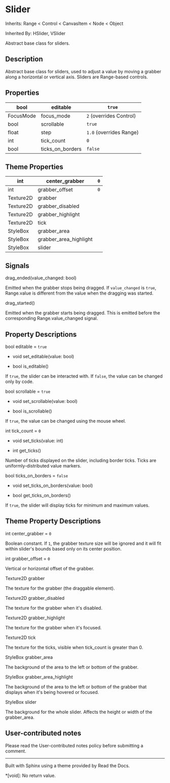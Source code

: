 # Slider

Inherits: Range < Control < CanvasItem < Node < Object

Inherited By: HSlider, VSlider

Abstract base class for sliders.

## Description

Abstract base class for sliders, used to adjust a value by moving a grabber
along a horizontal or vertical axis. Sliders are Range-based controls.

## Properties

bool | editable | `true`  
---|---|---  
FocusMode | focus_mode | `2` (overrides Control)  
bool | scrollable | `true`  
float | step | `1.0` (overrides Range)  
int | tick_count | `0`  
bool | ticks_on_borders | `false`  
  
## Theme Properties

int | center_grabber | `0`  
---|---|---  
int | grabber_offset | `0`  
Texture2D | grabber  
Texture2D | grabber_disabled  
Texture2D | grabber_highlight  
Texture2D | tick  
StyleBox | grabber_area  
StyleBox | grabber_area_highlight  
StyleBox | slider  
  
## Signals

drag_ended(value_changed: bool)

Emitted when the grabber stops being dragged. If `value_changed` is `true`,
Range.value is different from the value when the dragging was started.

drag_started()

Emitted when the grabber starts being dragged. This is emitted before the
corresponding Range.value_changed signal.

## Property Descriptions

bool editable = `true`

  * void set_editable(value: bool)

  * bool is_editable()

If `true`, the slider can be interacted with. If `false`, the value can be
changed only by code.

bool scrollable = `true`

  * void set_scrollable(value: bool)

  * bool is_scrollable()

If `true`, the value can be changed using the mouse wheel.

int tick_count = `0`

  * void set_ticks(value: int)

  * int get_ticks()

Number of ticks displayed on the slider, including border ticks. Ticks are
uniformly-distributed value markers.

bool ticks_on_borders = `false`

  * void set_ticks_on_borders(value: bool)

  * bool get_ticks_on_borders()

If `true`, the slider will display ticks for minimum and maximum values.

## Theme Property Descriptions

int center_grabber = `0`

Boolean constant. If `1`, the grabber texture size will be ignored and it will
fit within slider's bounds based only on its center position.

int grabber_offset = `0`

Vertical or horizontal offset of the grabber.

Texture2D grabber

The texture for the grabber (the draggable element).

Texture2D grabber_disabled

The texture for the grabber when it's disabled.

Texture2D grabber_highlight

The texture for the grabber when it's focused.

Texture2D tick

The texture for the ticks, visible when tick_count is greater than 0.

StyleBox grabber_area

The background of the area to the left or bottom of the grabber.

StyleBox grabber_area_highlight

The background of the area to the left or bottom of the grabber that displays
when it's being hovered or focused.

StyleBox slider

The background for the whole slider. Affects the height or width of the
grabber_area.

## User-contributed notes

Please read the User-contributed notes policy before submitting a comment.

* * *

Built with Sphinx using a theme provided by Read the Docs.

  *[void]: No return value.

